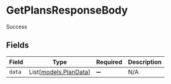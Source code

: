 # GetPlansResponseBody

Success


## Fields

| Field                                          | Type                                           | Required                                       | Description                                    |
| ---------------------------------------------- | ---------------------------------------------- | ---------------------------------------------- | ---------------------------------------------- |
| `data`                                         | List[[models.PlanData](../models/plandata.md)] | :heavy_minus_sign:                             | N/A                                            |